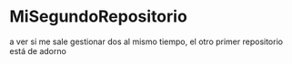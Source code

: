 # MiSegundoRepositorio
a ver si me sale gestionar dos al mismo tiempo, el otro primer repositorio está de adorno

